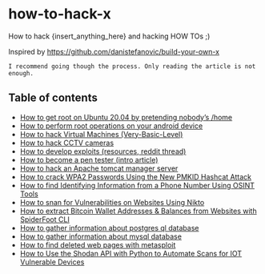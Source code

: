 # how-to-hack-x
How to hack {insert_anything_here} and hacking HOW TOs ;)

Inspired by https://github.com/danistefanovic/build-your-own-x

```
I recommend going though the process. Only reading the article is not enough. 
```

## Table of contents

* [How to get root on Ubuntu 20.04 by pretending nobody’s /home](https://securitylab.github.com/research/Ubuntu-gdm3-accountsservice-LPE)
* [How to perform root operations on your android device](https://mutsinzi.com/installing-sudo-on-android/)
* [How to hack Virtual Machines (Very-Basic-Level)](http://www.hacker.org/hvm/)
* [How to hack CCTV cameras](https://learncctv.com/how-to-hack-cctv-camera/)
* [How to develop exploits (resources, reddit thread)](https://www.reddit.com/r/ExploitDev/comments/fk7kpw/learn_exploit_dev_while_selfisolating/)
* [How to become a pen tester (intro article) ](https://www.corelan.be/index.php/2015/10/13/how-to-become-a-pentester/)
* [How to hack an Apache tomcat manager server](https://www.hackingarticles.in/multiple-ways-to-exploit-tomcat-manager/)
* [How to crack WPA2 Passwords Using the New PMKID Hashcat Attack](https://null-byte.wonderhowto.com/how-to/hack-wi-fi-cracking-wpa2-passwords-using-new-pmkid-hashcat-attack-0189379/)
* [How to find Identifying Information from a Phone Number Using OSINT Tools](https://null-byte.wonderhowto.com/how-to/find-identifying-information-from-phone-number-using-osint-tools-0195472/)
* [How to snan for Vulnerabilities on Websites Using Nikto](https://null-byte.wonderhowto.com/how-to/scan-for-vulnerabilities-any-website-using-nikto-0151729/)
* [How to extract Bitcoin Wallet Addresses & Balances from Websites with SpiderFoot CLI](https://null-byte.wonderhowto.com/how-to/extract-bitcoin-wallet-addresses-balances-from-websites-with-spiderfoot-cli-0238107/)
* [How to gather information about postgres ql database](https://null-byte.wonderhowto.com/how-to/gather-information-postgresql-databases-with-metasploit-0218317/)
* [How to gather information about mysql database](https://null-byte.wonderhowto.com/how-to/enumerate-mysql-databases-with-metasploit-0203485/)
* [How to find deleted web pages with metasploit](https://null-byte.wonderhowto.com/how-to/hack-like-pro-metasploit-for-aspiring-hacker-part-10-finding-deleted-webpages-0165555/)
* [How to Use the Shodan API with Python to Automate Scans for IOT Vulnerable Devices](https://null-byte.wonderhowto.com/how-to/hacks-mr-robot-use-shodan-api-with-python-automate-scans-for-vulnerable-devices-0180975/)
